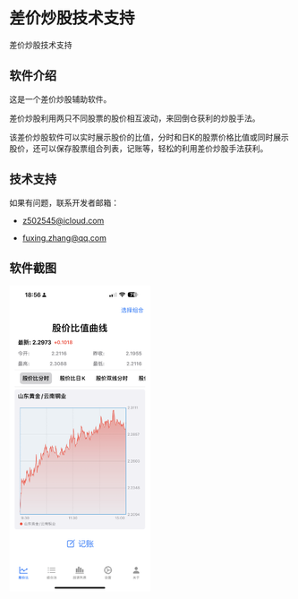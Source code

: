 # 差价炒股技术支持
差价炒股技术支持

## 软件介绍

这是一个差价炒股辅助软件。

差价炒股利用两只不同股票的股价相互波动，来回倒仓获利的炒股手法。

该差价炒股软件可以实时展示股价的比值，分时和日K的股票价格比值或同时展示股价，还可以保存股票组合列表，记账等，轻松的利用差价炒股手法获利。

## 技术支持

如果有问题，联系开发者邮箱：

- z502545@icloud.com

- fuxing.zhang@qq.com

## 软件截图

<img src="./html/screenshots/1.PNG" width="50%" />

<!-- ![1](./screenshots/1.PNG) -->